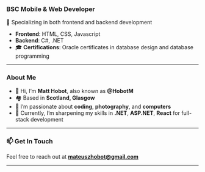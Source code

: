 ### BSC Mobile & Web Developer
🔧 Specializing in both frontend and backend development
- **Frontend**: HTML, CSS, Javascript
- **Backend**: C#, .NET
- 🎓 **Certifications**: Oracle certificates in database design and database programming

---

### About Me
- 👋 Hi, I’m **Matt Hobot**, also known as **@HobotM**
- 🏘 Based in **Scotland, Glasgow**
- 👀 I’m passionate about **coding**, **photography**, and **computers**
- 🌱 Currently, I’m sharpening my skills in **.NET**, **ASP.NET**, **React** for full-stack development

---

### 📫 Get In Touch
Feel free to reach out at **mateuszhobot@gmail.com**

---

<!---
HobotM/HobotM is a ✨ special ✨ repository because its `README.md` (this file) appears on your GitHub profile.
You can click the Preview link to take a look at your changes.
--->
